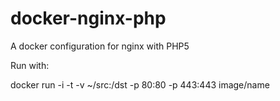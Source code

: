 # docker-nginx-php
A docker configuration for nginx with PHP5

Run with:

docker run -i -t -v ~/src:/dst -p 80:80 -p 443:443 image/name
